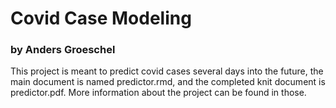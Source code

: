 # Covid Case Modeling
### by Anders Groeschel
This project is meant to predict covid cases several days into the future, the main document is named predictor.rmd, and the completed knit document is predictor.pdf. More information about the project can be found in those.
